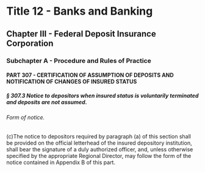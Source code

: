 
# Title 12 - Banks and Banking
## Chapter III - Federal Deposit Insurance Corporation
### Subchapter A - Procedure and Rules of Practice
#### PART 307 - CERTIFICATION OF ASSUMPTION OF DEPOSITS AND NOTIFICATION OF CHANGES OF INSURED STATUS
##### § 307.3 Notice to depositors when insured status is voluntarily terminated and deposits are not assumed.
###### Form of notice.

(c)The notice to depositors required by paragraph (a) of this section shall be provided on the official letterhead of the insured depository institution, shall bear the signature of a duly authorized officer, and, unless otherwise specified by the appropriate Regional Director, may follow the form of the notice contained in Appendix B of this part.
